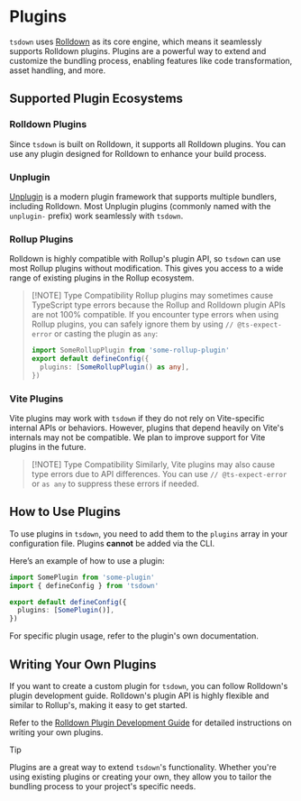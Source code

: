 # Plugins

`tsdown` uses [Rolldown](https://rolldown.rs) as its core engine, which means it seamlessly supports Rolldown plugins. Plugins are a powerful way to extend and customize the bundling process, enabling features like code transformation, asset handling, and more.

## Supported Plugin Ecosystems

### Rolldown Plugins

Since `tsdown` is built on Rolldown, it supports all Rolldown plugins. You can use any plugin designed for Rolldown to enhance your build process.

### Unplugin

[Unplugin](https://unplugin.unjs.io/) is a modern plugin framework that supports multiple bundlers, including Rolldown. Most Unplugin plugins (commonly named with the `unplugin-` prefix) work seamlessly with `tsdown`.

### Rollup Plugins

Rolldown is highly compatible with Rollup's plugin API, so `tsdown` can use most Rollup plugins without modification. This gives you access to a wide range of existing plugins in the Rollup ecosystem.

> [!NOTE] Type Compatibility
> Rollup plugins may sometimes cause TypeScript type errors because the Rollup and Rolldown plugin APIs are not 100% compatible. If you encounter type errors when using Rollup plugins, you can safely ignore them by using `// @ts-expect-error` or casting the plugin as `any`:
>
> ```ts
> import SomeRollupPlugin from 'some-rollup-plugin'
> export default defineConfig({
>   plugins: [SomeRollupPlugin() as any],
> })
> ```

### Vite Plugins

Vite plugins may work with `tsdown` if they do not rely on Vite-specific internal APIs or behaviors. However, plugins that depend heavily on Vite's internals may not be compatible. We plan to improve support for Vite plugins in the future.

> [!NOTE] Type Compatibility
> Similarly, Vite plugins may also cause type errors due to API differences. You can use `// @ts-expect-error` or `as any` to suppress these errors if needed.

## How to Use Plugins

To use plugins in `tsdown`, you need to add them to the `plugins` array in your configuration file. Plugins **cannot** be added via the CLI.

Here’s an example of how to use a plugin:

```ts [tsdown.config.ts]
import SomePlugin from 'some-plugin'
import { defineConfig } from 'tsdown'

export default defineConfig({
  plugins: [SomePlugin()],
})
```

For specific plugin usage, refer to the plugin's own documentation.

## Writing Your Own Plugins

If you want to create a custom plugin for `tsdown`, you can follow Rolldown's plugin development guide. Rolldown's plugin API is highly flexible and similar to Rollup's, making it easy to get started.

Refer to the [Rolldown Plugin Development Guide](https://rolldown.rs/guide/plugin-development) for detailed instructions on writing your own plugins.

> [!TIP]
> Plugins are a great way to extend `tsdown`'s functionality. Whether you're using existing plugins or creating your own, they allow you to tailor the bundling process to your project's specific needs.
